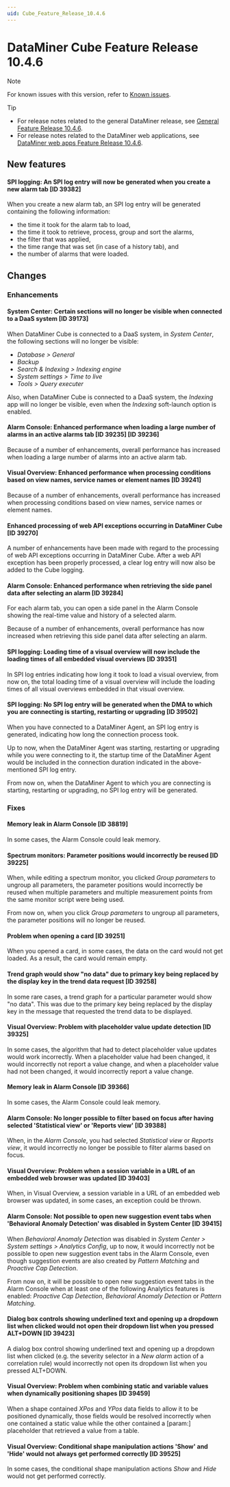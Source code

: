 ```yaml
---
uid: Cube_Feature_Release_10.4.6
---
```


# DataMiner Cube Feature Release 10.4.6

> [!NOTE]
> For known issues with this version, refer to [Known issues](xref:Known_issues).

> [!TIP]
>
> - For release notes related to the general DataMiner release, see [General Feature Release 10.4.6](xref:General_Feature_Release_10.4.6).
> - For release notes related to the DataMiner web applications, see [DataMiner web apps Feature Release 10.4.6](xref:Web_apps_Feature_Release_10.4.6).

## New features

#### SPI logging: An SPI log entry will now be generated when you create a new alarm tab [ID 39382]

<!-- MR 10.3.0 [CU15] / 10.4.0 [CU3] - FR 10.4.6 -->

When you create a new alarm tab, an SPI log entry will be generated containing the following information:

- the time it took for the alarm tab to load,
- the time it took to retrieve, process, group and sort the alarms,
- the filter that was applied,
- the time range that was set (in case of a history tab), and
- the number of alarms that were loaded.

## Changes

### Enhancements

#### System Center: Certain sections will no longer be visible when connected to a DaaS system [ID 39173]

<!-- MR 10.3.0 [CU15] / 10.4.0 [CU3] - FR 10.4.6 -->

When DataMiner Cube is connected to a DaaS system, in *System Center*, the following sections will no longer be visible:

- *Database > General*
- *Backup*
- *Search & Indexing > Indexing engine*
- *System settings > Time to live*
- *Tools > Query executer*

Also, when DataMiner Cube is connected to a DaaS system, the *Indexing* app will no longer be visible, even when the *Indexing* soft-launch option is enabled.

#### Alarm Console: Enhanced performance when loading a large number of alarms in an active alarms tab [ID 39235] [ID 39236]

<!-- MR 10.5.0 - FR 10.4.6 -->

Because of a number of enhancements, overall performance has increased when loading a large number of alarms into an active alarm tab.

#### Visual Overview: Enhanced performance when processing conditions based on view names, service names or element names [ID 39241]

<!-- MR 10.3.0 [CU15] / 10.4.0 [CU3] - FR 10.4.6 -->

Because of a number of enhancements, overall performance has increased when processing conditions based on view names, service names or element names.

#### Enhanced processing of web API exceptions occurring in DataMiner Cube [ID 39270]

<!-- MR 10.3.0 [CU15] / 10.4.0 [CU3] - FR 10.4.6 -->

A number of enhancements have been made with regard to the processing of web API exceptions occurring in DataMiner Cube. After a web API exception has been properly processed, a clear log entry will now also be added to the Cube logging.

#### Alarm Console: Enhanced performance when retrieving the side panel data after selecting an alarm [ID 39284]

<!-- MR 10.3.0 [CU15] / 10.4.0 [CU3] - FR 10.4.6 -->

For each alarm tab, you can open a side panel in the Alarm Console showing the real-time value and history of a selected alarm.

Because of a number of enhancements, overall performance has now increased when retrieving this side panel data after selecting an alarm.

#### SPI logging: Loading time of a visual overview will now include the loading times of all embedded visual overviews [ID 39351]

<!-- MR 10.3.0 [CU15] / 10.4.0 [CU3] - FR 10.4.6 -->

In SPI log entries indicating how long it took to load a visual overview, from now on, the total loading time of a visual overview will include the loading times of all visual overviews embedded in that visual overview.

#### SPI logging: No SPI log entry will be generated when the DMA to which you are connecting is starting, restarting or upgrading [ID 39502]

<!-- MR 10.3.0 [CU15] / 10.4.0 [CU3] - FR 10.4.6 -->

When you have connected to a DataMiner Agent, an SPI log entry is generated, indicating how long the connection process took.

Up to now, when the DataMiner Agent was starting, restarting or upgrading while you were connecting to it, the startup time of the DataMiner Agent would be included in the connection duration indicated in the above-mentioned SPI log entry.

From now on, when the DataMiner Agent to which you are connecting is starting, restarting or upgrading, no SPI log entry will be generated.

### Fixes

#### Memory leak in Alarm Console [ID 38819]

<!-- MR 10.3.0 [CU15]/10.4.0 [CU3] - FR 10.4.6 -->

In some cases, the Alarm Console could leak memory.

#### Spectrum monitors: Parameter positions would incorrectly be reused [ID 39225]

<!-- MR 10.3.0 [CU15] / 10.4.0 [CU3] - FR 10.4.6 -->

When, while editing a spectrum monitor, you clicked *Group parameters* to ungroup all parameters, the parameter positions would incorrectly be reused when multiple parameters and multiple measurement points from the same monitor script were being used.

From now on, when you click *Group parameters* to ungroup all parameters, the parameter positions will no longer be reused.

#### Problem when opening a card [ID 39251]

<!-- MR 10.3.0 [CU15] / 10.4.0 [CU3] - FR 10.4.6 -->

When you opened a card, in some cases, the data on the card would not get loaded. As a result, the card would remain empty.

#### Trend graph would show "no data" due to primary key being replaced by the display key in the trend data request [ID 39258]

<!-- MR 10.3.0 [CU15] / 10.4.0 [CU3] - FR 10.4.6 -->

In some rare cases, a trend graph for a particular parameter would show "no data". This was due to the primary key being replaced by the display key in the message that requested the trend data to be displayed.

#### Visual Overview: Problem with placeholder value update detection [ID 39325]

<!-- MR 10.3.0 [CU15] / 10.4.0 [CU3] - FR 10.4.6 -->

In some cases, the algorithm that had to detect placeholder value updates would work incorrectly. When a placeholder value had been changed, it would incorrectly not report a value change, and when a placeholder value had not been changed, it would incorrectly report a value change.

#### Memory leak in Alarm Console [ID 39366]

<!-- MR 10.3.0 [CU15]/10.4.0 [CU3] - FR 10.4.6 -->

In some cases, the Alarm Console could leak memory.

#### Alarm Console: No longer possible to filter based on focus after having selected 'Statistical view' or 'Reports view' [ID 39388]

<!-- MR 10.3.0 [CU15] / 10.4.0 [CU3] - FR 10.4.6 -->

When, in the *Alarm Console*, you had selected *Statistical view* or *Reports view*, it would incorrectly no longer be possible to filter alarms based on focus.

#### Visual Overview: Problem when a session variable in a URL of an embedded web browser was updated [ID 39403]

<!-- MR 10.3.0 [CU15] / 10.4.0 [CU3] - FR 10.4.6 -->

When, in Visual Overview, a session variable in a URL of an embedded web browser was updated, in some cases, an exception could be thrown.

#### Alarm Console: Not possible to open new suggestion event tabs when 'Behavioral Anomaly Detection' was disabled in System Center [ID 39415]

<!-- MR 10.3.0 [CU15] / 10.4.0 [CU3] - FR 10.4.6 -->

When *Behavioral Anomaly Detection* was disabled in *System Center > System settings > Analytics Config*, up to now, it would incorrectly not be possible to open new suggestion event tabs in the Alarm Console, even though suggestion events are also created by *Pattern Matching* and *Proactive Cap Detection*.

From now on, it will be possible to open new suggestion event tabs in the Alarm Console when at least one of the following Analytics features is enabled: *Proactive Cap Detection*, *Behavioral Anomaly Detection* or *Pattern Matching*.

#### Dialog box controls showing underlined text and opening up a dropdown list when clicked would not open their dropdown list when you pressed ALT+DOWN [ID 39423]

<!-- MR 10.3.0 [CU15] / 10.4.0 [CU3] - FR 10.4.6 -->

A dialog box control showing underlined text and opening up a dropdown list when clicked (e.g. the severity selector in a *New alarm* action of a correlation rule) would incorrectly not open its dropdown list when you pressed ALT+DOWN.

#### Visual Overview: Problem when combining static and variable values when dynamically positioning shapes [ID 39459]

<!-- MR 10.3.0 [CU15] / 10.4.0 [CU3] - FR 10.4.6 -->

When a shape contained *XPos* and *YPos* data fields to allow it to be positioned dynamically, those fields would be resolved incorrectly when one contained a static value while the other contained a [param:] placeholder that retrieved a value from a table.

#### Visual Overview: Conditional shape manipulation actions 'Show' and 'Hide' would not always get performed correctly [ID 39525]

<!-- MR 10.3.0 [CU15] / 10.4.0 [CU3] - FR 10.4.6 [CU0] -->

In some cases, the conditional shape manipulation actions *Show* and *Hide* would not get performed correctly.
